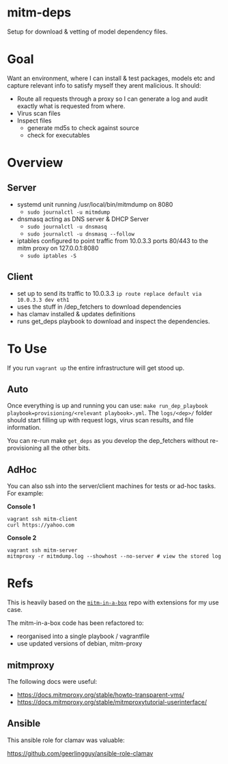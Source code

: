 # mitm-deps
Setup for download & vetting of model dependency files.

# Goal
Want an environment, where I can install & test packages, models etc and capture relevant info to satisfy myself they arent malicious. It should:

* Route all requests through a proxy so I can generate a log and audit exactly what is requested from where.
* Virus scan files
* Inspect files
	- generate md5s to check against source
	- check for executables

# Overview

## Server
* systemd unit running /usr/local/bin/mitmdump on 8080 
	* `sudo journalctl -u mitmdump`
* dnsmasq acting as DNS server & DHCP Server
	* `sudo journalctl -u dnsmasq`
	* `sudo journalctl -u dnsmasq --follow`
* iptables configured to point traffic from 10.0.3.3 ports 80/443 to the mitm proxy on 127.0.0.1:8080
	* `sudo iptables -S`

## Client
* set up to send its traffic to 10.0.3.3 `ip route replace default via 10.0.3.3 dev eth1`
* uses the stuff in /dep_fetchers to download dependencies
* has clamav installed & updates definitions
* runs get_deps playbook to download and inspect the dependencies.


# To Use

If you run `vagrant up` the entire infrastructure will get stood up.

## Auto

Once everything is up and running you can use: `make run_dep_playbook playbook=provisioning/<relevant playbook>.yml`. The `logs/<dep>/` folder should start filling up with request logs, virus scan results, and file information.

You can re-run make `get_deps` as you develop the dep_fetchers without re-provisioning all the other bits.


## AdHoc

You can also ssh into the server/client machines for tests or ad-hoc tasks. For example:

**Console 1**

```
vagrant ssh mitm-client
curl https://yahoo.com 
```

**Console 2**

```
vagrant ssh mitm-server
mitmproxy -r mitmdump.log --showhost --no-server # view the stored log
```

# Refs

This is heavily based on the [`mitm-in-a-box`](https://github.com/abeluck/mitm-in-a-box) repo with extensions for my use case.

The mitm-in-a-box code has been refactored to:
* reorganised into a single playbook / vagrantfile
* use updated versions of debian, mitm-proxy

## mitmproxy

The following docs were useful:

* https://docs.mitmproxy.org/stable/howto-transparent-vms/
* https://docs.mitmproxy.org/stable/mitmproxytutorial-userinterface/

## Ansible

This ansible role for clamav was valuable:

https://github.com/geerlingguy/ansible-role-clamav 

